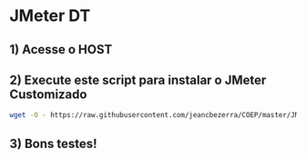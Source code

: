 # JMeter DT

## 1) Acesse o HOST

## 2) Execute este script para instalar o JMeter Customizado
```sh
wget -O - https://raw.githubusercontent.com/jeancbezerra/COEP/master/JMETER_DT/yaman-aws-install.sh | sudo bash
```

## 3) Bons testes!
